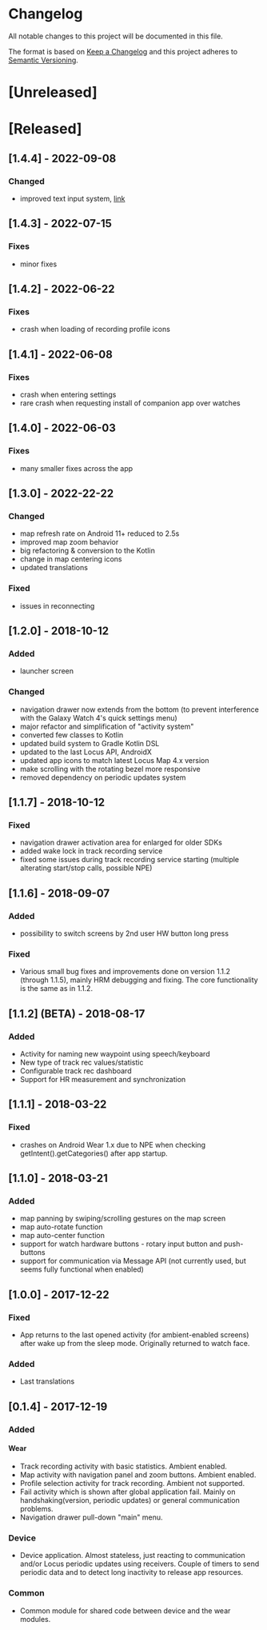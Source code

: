 # Changelog
All notable changes to this project will be documented in this file.

The format is based on [Keep a Changelog](http://keepachangelog.com/en/1.0.0/)
and this project adheres to [Semantic Versioning](http://semver.org/spec/v2.0.0.html).

# [Unreleased]


# [Released]

## [1.4.4] - 2022-09-08
### Changed
- improved text input system, [link](https://help.locusmap.eu/topic/29453-locus-map-wear-typing-waypoint-name-should-be-single-line)

## [1.4.3] - 2022-07-15
### Fixes
- minor fixes

## [1.4.2] - 2022-06-22
### Fixes
- crash when loading of recording profile icons

## [1.4.1] - 2022-06-08
### Fixes
- crash when entering settings
- rare crash when requesting install of companion app over watches

## [1.4.0] - 2022-06-03
### Fixes
- many smaller fixes across the app

## [1.3.0] - 2022-22-22
### Changed
- map refresh rate on Android 11+ reduced to 2.5s
- improved map zoom behavior
- big refactoring & conversion to the Kotlin
- change in map centering icons
- updated translations

### Fixed
- issues in reconnecting

## [1.2.0] - 2018-10-12
### Added
- launcher screen

### Changed
- navigation drawer now extends from the bottom (to prevent interference with the Galaxy Watch 4's quick settings menu)
- major refactor and simplification of "activity system"
- converted few classes to Kotlin
- updated build system to Gradle Kotlin DSL
- updated to the last Locus API, AndroidX
- updated app icons to match latest Locus Map 4.x version
- make scrolling with the rotating bezel more responsive
- removed dependency on periodic updates system

## [1.1.7] - 2018-10-12
### Fixed
- navigation drawer activation area for enlarged for older SDKs
- added wake lock in track recording service
- fixed some issues during track recording service starting (multiple alterating start/stop calls, possible NPE)

## [1.1.6] - 2018-09-07
### Added
- possibility to switch screens by 2nd user HW button long press

### Fixed
- Various small bug fixes and improvements done on version 1.1.2 (through 1.1.5), mainly HRM debugging and fixing. The core functionality is the same as in 1.1.2.

## [1.1.2] (BETA) - 2018-08-17
### Added
- Activity for naming new waypoint using speech/keyboard
- New type of track rec values/statistic
- Configurable track rec dashboard
- Support for HR measurement and synchronization

## [1.1.1] - 2018-03-22
### Fixed
- crashes on Android Wear 1.x due to NPE when checking getIntent().getCategories() after app startup.

## [1.1.0] - 2018-03-21
### Added
- map panning by swiping/scrolling gestures on the map screen 
- map auto-rotate function 
- map auto-center function 
- support for watch hardware buttons - rotary input button and push-buttons
- support for communication via Message API (not currently used, but seems fully functional when enabled)

## [1.0.0] - 2017-12-22
### Fixed
- App returns to the last opened activity (for ambient-enabled screens) after wake up from the sleep mode. Originally returned to watch face.

### Added
- Last translations

## [0.1.4] - 2017-12-19
### Added
#### Wear
- Track recording activity with basic statistics. Ambient enabled.
- Map activity with navigation panel and zoom buttons. Ambient enabled.
- Profile selection activity for track recording. Ambient not supported.
- Fail activity which is shown after global application fail. Mainly on handshaking(version, periodic updates) or general communication problems.
- Navigation drawer pull-down "main" menu.
### Device
- Device application. Almost stateless, just reacting to communication and/or Locus periodic updates using receivers. 
  Couple of timers to send periodic data and to detect long inactivity to release app resources.
### Common
  - Common module for shared code between device and the wear modules.
